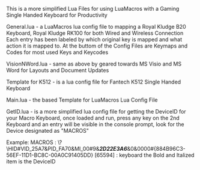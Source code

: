 This is a more simplified Lua Files for using LuaMacros with a Gaming Single Handed Keyboard for Productivity

General.lua - a LuaMacros lua config file to mapping a Royal Kludge B20 Keyboard, Royal Kludge RK100 for both Wired and Wireless Connection
Each entry has been labeled by which original key is mapped and what action it is mapped to.
At the buttom of the Config Files are Keymaps and Codes for most used Keys and Keycodes

VisionNWord.lua - same as above by geared towards MS Visio and MS Word for Layouts and Document Updates

Template for K512 - is a lua config file for Fantech K512 Single Handed Keyboard

Main.lua - the based Template for LuaMacros Lua Config File

GetID.lua - is a more simplified lua config file for getting the DeviceID for your Macro Keyboard, once loaded and run, press any key on the 2nd Keyboard and an entry will be visible in the console prompt, look for the Device designated as "MACROS"

Example: MACROS  :  \\?\HID#VID_25A7&PID_FA70&MI_00#9&_**2D22E3A6**_&0&0000#{884B96C3-56EF-11D1-BC8C-00A0C91405DD} [65594] :  keyboard
the Bold and Italized item is the DeviceID

